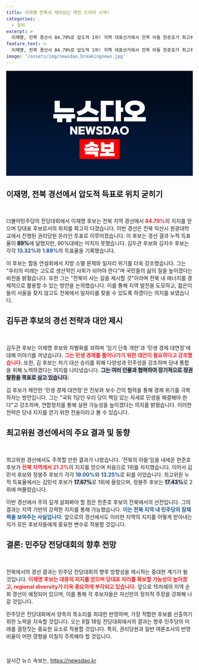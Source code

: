 ```yaml
---
title: 이재명 전북서 재미있는 역전 드라마 시작!
categories:
  - 정치
excerpt: >
  이재명, 전북 경선서 84.79%로 압도적 1위! 지역 대표선거에서 전북 아들 한준호가 최고위원 첫 1위 등극. 민주당 전당대회가 점점 뜨거워지고 있다. 클릭으로 최신 정치 소식을 확인하세요!
feature_text: >
  이재명, 전북 경선서 84.79%로 압도적 1위! 지역 대표선거에서 전북 아들 한준호가 최고위원 첫 1위 등극. 민주당 전당대회가 점점 뜨거워지고 있다. 클릭으로 최신 정치 소식을 확인하세요!
image: '/assets/img/newsdao_breakingnews.jpg'
---
```


<p><img src="/assets/img/newsdao_breakingnews.jpg" alt="pcversion 속보" /></p>

<h2 data-ke-size="size26">이재명, 전북 경선에서 압도적 득표로 위치 굳히기</h2>

<p data-ke-size="size16">&nbsp;</p>

<p data-ke-size="size16">더불어민주당의 전당대회에서 이재명 후보는 전북 지역 경선에서 <b><span style="color: #ee2323;">84.79%</span></b>의 지지를 얻으며 당대표 후보로서의 위치를 확고히 다졌습니다. 이번 경선은 전북 익산시 원광대학교에서 진행된 권리당원 온라인 투표로 이루어졌습니다. 이 후보는 경선 결과 누적 득표율이 <b><span style="background-color: #21538527;">89%</span></b>에 달했지만, 90%대에는 미치지 못했습니다. 김두관 후보와 김지수 후보는 각각 <b><span style="color: #1a5490;">13.32%</span></b>와 <b><span style="color: #1a5490;">1.89%</span></b>의 득표율을 기록했습니다.</p>

<p data-ke-size="size16">이 후보는 합동 연설회에서 지방 소멸 문제와 일자리 위기를 더욱 강조했습니다. 그는 "우리의 미래는 고도로 생산적인 사회가 되어야 한다"며 국민들의 삶의 질을 높이겠다는 비전을 밝혔습니다. 또한 그는 "전북이 사는 길을 제시할 것"이라며 전북 내 에너지를 경제적으로 활용할 수 있는 방안을 논의했습니다. 이를 통해 지역 발전을 도모하고, 젊은이들이 서울을 찾지 않고도 전북에서 일자리를 찾을 수 있도록 하겠다는 의지를 보였습니다.</p>

<h2 data-ke-size="size26">김두관 후보의 경선 전략과 대안 제시</h2>

<p data-ke-size="size16">&nbsp;</p>

<p data-ke-size="size16">김두관 후보는 이재명 후보와 차별화를 꾀하며 '임기 단축 개헌'과 '민생 경제 대연정'에 대해 이야기를 꺼냈습니다. <b><span style="color: #ee2323;">그는 민생 경제를 풀어나가기 위한 대안이 필요하다고 강조했습니다.</span></b> 또한, 김 후보는 차기 대선 승리를 위해 다양성과 민주성을 강조하며 당내 통합을 위해 노력하겠다는 의지를 나타냈습니다. <b><span style="background-color: #21538527;">그는 여러 인물과 협력하여 장기적으로 정권 탈환을 목표로 삼고 있습니다.</span></b></p>

<p data-ke-size="size16">김 후보가 제안한 '민생 경제 대연정'은 진보와 보수 간의 협력을 통해 경제 위기를 극복하자는 방안입니다. 그는 "국회 1당인 우리 당이 책임 있는 자세로 민생을 해결해야 한다"고 강조하며, 연합정치를 통해 실현 가능성을 높이겠다는 의지를 밝혔습니다. 이러한 전략은 당내 지지를 얻기 위한 전술이라고 볼 수 있습니다.</p>

<h2 data-ke-size="size26">최고위원 경선에서의 주요 결과 및 동향</h2>

<p data-ke-size="size16">&nbsp;</p>

<p data-ke-size="size16">최고위원 경선에서도 주목할 만한 결과가 나왔습니다. '전북의 아들'임을 내세운 한준호 후보가 <b><span style="color: #ee2323;">전북 지역에서 21.2%</span></b>의 지지를 얻으며 처음으로 1위를 차지했습니다. 이어서 김민석 후보와 정봉주 후보가 각각 <b><span style="color: #1a5490;">19.00%</span></b>와 <b><span style="color: #1a5490;">13.25%</span></b>로 뒤를 이었습니다. 최고위원 누적 득표율에서는 김민석 후보가 <b><span style="background-color: #21538527;">17.67%</span></b>로 1위에 올랐으며, 정봉주 후보는 <b><span style="background-color: #21538527;">17.43%</span></b>로 2위에 머물렀습니다.</p>

<p data-ke-size="size16">이번 경선에서 주의 깊게 살펴봐야 할 점은 한준호 후보의 전북에서의 선전입니다. 그의 결과는 지역 기반의 강력한 지지를 통해 가능했습니다. <b><span style="color: #1a5490;">이는 전북 지역 내 민주당의 잠재력을 보여주는 사실입니다.</span></b> 앞으로의 경선에서도 이러한 지역의 지지를 어떻게 받아내는지가 모든 후보자들에게 중요한 변수로 작용할 것입니다.</p>

<h2 data-ke-size="size26">결론: 민주당 전당대회의 향후 전망</h2>

<p data-ke-size="size16">&nbsp;</p>

<p data-ke-size="size16">전북에서의 경선 결과는 민주당 전당대회의 향후 방향성을 제시하는 중대한 계기가 될 것입니다. <b><span style="color: #ee2323;">이재명 후보는 대중의 지지를 얻으며 당대표 자리를 확보할 가능성이 높아졌고, regional diversity가 더욱 중요하게 부각되고 있습니다.</span></b> 앞으로 15차례의 지역 순회 경선이 예정되어 있으며, 이를 통해 각 후보자들은 자신만의 정치적 주장을 강화해 나갈 것입니다.</p>

<p data-ke-size="size16">민주당은 전당대회에서 양측의 목소리를 최대한 반영하며, 가장 적합한 후보를 선출하기 위한 노력을 지속할 것입니다. 오는 8월 18일 전당대회에서의 결과는 향후 민주당의 미래를 결정짓는 중요한 요소로 작용할 것입니다. 특히, 권리당원과 일반 여론조사의 반영 비율이 어떤 영향을 미칠지 주목해야 할 것입니다.</p>

<p data-ke-size="size16">&nbsp;</p>
실시간 뉴스 속보는, <a href="https://newsdao.kr" rel="dofollow">https://newsdao.kr</a>


